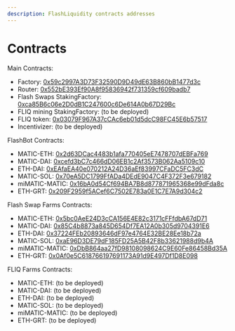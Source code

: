 ```yaml
---
description: FlashLiquidity contracts addresses
---
```


# Contracts

Main Contracts:

* Factory: [0x59c2997A3D73F32590D9D49dE63B860bB1477d3c](https://polygonscan.com/address/0x59c2997A3D73F32590D9D49dE63B860bB1477d3c)
* Router: [0x552bE393Ef90A8f95836942f731359cf609badb7](https://polygonscan.com/address/0x552bE393Ef90A8f95836942f731359cf609badb7)
* Flash Swaps StakingFactory: [0xca85B6c06e2D0dB1C247600c6De614A0b67D29Bc](https://polygonscan.com/address/0xca85B6c06e2D0dB1C247600c6De614A0b67D29Bc)
* FLIQ mining StakingFactory: (to be deployed)
* FLIQ token: [0x03079F967A37cCAc6eb01d5dcC98FC45E6b57517](https://polygonscan.com/address/0x03079F967A37cCAc6eb01d5dcC98FC45E6b57517)
* Incentivizer: (to be deployed)

FlashBot Contracts:

* MATIC-ETH: [0x2d63DCac4483b1afa770405eE7478707dEBFa769](https://polygonscan.com/address/0x2d63DCac4483b1afa770405eE7478707dEBFa769)
* MATIC-DAI: [0xcefd3bC7c466dD06EB1c2Af3573B062Aa5109c10](https://polygonscan.com/address/0xcefd3bC7c466dD06EB1c2Af3573B062Aa5109c10)
* ETH-DAI: [0xEAfaEA40e070212A24D36aEf83997CFaDC5FC3dC](https://polygonscan.com/address/0xEAfaEA40e070212A24D36aEf83997CFaDC5FC3dC)
* MATIC-SOL: [0x70eA5DC1799FfADa4DEdE9047C4F372F3e679182](https://polygonscan.com/address/0x70eA5DC1799FfADa4DEdE9047C4F372F3e679182)
* miMATIC-MATIC: [0x16bA0d54Cf694BA7B8d877871965368e99dFda8c](https://polygonscan.com/address/0x16bA0d54Cf694BA7B8d877871965368e99dFda8c)
* ETH-GRT: [0x209F2959f5ACef6C7502E783a0E1C7E7A9d304c2](https://polygonscan.com/address/0x209F2959f5ACef6C7502E783a0E1C7E7A9d304c2)

Flash Swap Farms Contracts:

* MATIC-ETH: [0x5bc0AeE24D3cCA156E4E82c3171cFFfdbA67dD71](https://polygonscan.com/address/0x5bc0AeE24D3cCA156E4E82c3171cFFfdbA67dD71)
* MATIC-DAI: [0x85C4b8873a845D654Df7EA12A0b305d9704391E6](https://polygonscan.com/address/0x85C4b8873a845D654Df7EA12A0b305d9704391E6)
* ETH-DAI: [0x37224FEb20893646dF97e4764E32BE28Ee18b72a](https://polygonscan.com/address/0x37224FEb20893646dF97e4764E32BE28Ee18b72a)
* MATIC-SOL: [0xaE96D3DE79dF185FD25A5B42F8b33621988d9b4A](https://polygonscan.com/address/0xaE96D3DE79dF185FD25A5B42F8b33621988d9b4A)
* miMATIC-MATIC: [0xDbB864aa27fD98108098624C9E60Fe86458Bd35A](https://polygonscan.com/address/0xDbB864aa27fD98108098624C9E60Fe86458Bd35A)
* ETH-GRT: [0x0Af0e5C618766197691173A91d9E497Df1D8E098](https://polygonscan.com/address/0x0Af0e5C618766197691173A91d9E497Df1D8E098)

FLIQ Farms Contracts:

* MATIC-ETH: (to be deployed)
* MATIC-DAI: (to be deployed)
* ETH-DAI: (to be deployed)
* MATIC-SOL: (to be deployed)
* miMATIC-MATIC: (to be deployed)
* ETH-GRT: (to be deployed)
